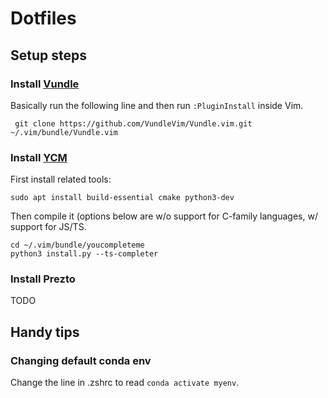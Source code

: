 # Dotfiles 

## Setup steps 

### Install [Vundle](https://github.com/VundleVim/Vundle.vim)

Basically run the following line and then run `:PluginInstall` inside Vim.

```
 git clone https://github.com/VundleVim/Vundle.vim.git ~/.vim/bundle/Vundle.vim
```

### Install [YCM](https://github.com/ycm-core/YouCompleteMe)

First install related tools: 

```
sudo apt install build-essential cmake python3-dev
```

Then compile it (options below are w/o support for C-family languages, w/ 
support for JS/TS.

```
cd ~/.vim/bundle/youcompleteme
python3 install.py --ts-completer
```

### Install Prezto
TODO

## Handy tips

### Changing default conda env

Change the line in .zshrc to read `conda activate myenv`. 


